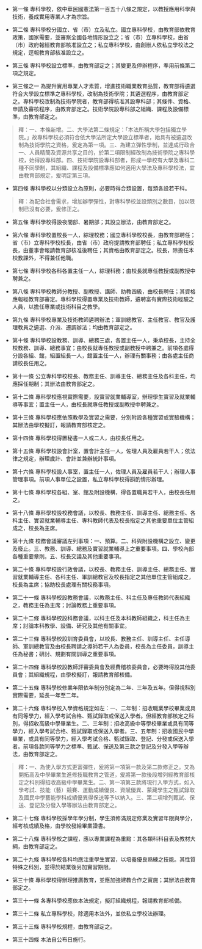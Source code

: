 * 第一條 專科學校，依中華民國憲法第一百五十八條之規定，以教授應用科學與技術，養成實用專業人才為宗旨。

* 第二條 專科學校分國立、省（市）立及私立。國立專科學校，由教育部依教育政策，國家需要，並審察全國各地情形設立之；省（市）立專科學校，由省（市）政府報經教育部核准設立之；私立專科學校，由創辦人依私立學校法之規定，逕報教育部核准設立之。

* 第三條 專科學校設立標準，由教育部定之；其變更及停辦程序，準用前條第二項之規定。

* 第三條之一 為提升實用專業人才素質，增進技術職業教育品質，教育部得遴選符合大學設立標準之專科學校，改制為技術學院；其遴選程序，由教育部定之。專科學校改制為技術學院者，教育部得核准其設專科部；其條件、資格、申請及審核程序，由教育部定之。技術學院設專科部之組織、課程及設備標準，由教育部定之。

> 釋：一、本條新增。二、大學法第二條規定：「本法所稱大學包括獨立學院。」故專科學校必須符合依大學法所定大學設立標準者，始具有被遴選改制為技術學院之資格，爰定為第一項。三、為建立彈性學制，並達成行政合一、人員精簡及資源共享之目的，於第二項限制經改制為技術學院之專科學校，始得設專科部。四、技術學院設專科部者，形成一學校有大學及專科二種不同學制，其組織、課程及設備標準應如何適用大學法及專科學校法，宜由教育部規定，爰明定第三項。

* 第四條 專科學校以分類設立為原則，必要時得合類設置，每類各設若干科。

> 釋：為配合社會需求，增加辦學彈性，對專科學校並設類別之數目，加以限制已沒有必要，爰修正之。

* 第五條 專科學校得設夜間部、暑期部；其設立辦法，由教育部定之。

* 第六條 專科學校置校長一人，綜理校務；國立專科學校校長，由教育部聘任；省（市）立專科學校校長，由省（市）政府提請教育部聘任；私立專科學校校長，由董事會報請教育部核准後聘任；其資格由教育部定之。校長，除擔任本校教課外，不得兼任他職。

* 第七條 專科學校各科各置主任一人，綜理科務；由校長就專任教授或副教授中聘兼之。

* 第八條 專科學校教師分教授、副教授、講師、助教四級，由校長聘任；其資格應報經教育部審定。專科學校得置專業及技術教師，遴聘富有實際技術經驗之人員，以擔任專業或技術科目之教學。

* 第九條 專科學校專業及技術教師遴聘辦法；軍訓總教官、主任教官、教官及護理教員之遴選、介派、遷調辦法；均由教育部定之。

* 第十條 專科學校設教務、訓導、總務三處，各置主任一人，秉承校長，主持全校教務、訓導、總務事宜；由校長就專任教授或副教授中聘兼之。前項各處得分設各組、館，組置組長一人，館置主任一人，辦理有關事務；由各處主任商請校長任用之。

* 第十一條 公立專科學校校長、教務主任、訓導主任、總務主任及各科主任，均應採任期制；其辦法由教育部定之。

* 第十二條 專科學校應視實際需要，設實習就業輔導室，辦理學生實習及就業輔導等事宜；置主任一人，由校長就專任教授或副教授中聘兼之。

* 第十三條 專科學校應依照教學及實習之需要，分別附設各種實習或實驗機構；其辦法由學校擬訂，報請教育部核定之。

* 第十四條 專科學校得置秘書一人或二人，由校長任用之。

* 第十五條 專科學校設會計室，置會計主任一人，佐理人員及雇員若干人；依法律之規定，辦理歲計、會計並兼辦統計事項。

* 第十六條 專科學校設人事室，置主任一人，佐理人員及雇員若干人；辦理人事管理事項。前項人事單位之設置，私立專科學校得斟酌情形辦理。

* 第十七條 專科學校各組、室、館及附設機構，得各置職員若干人，由校長任用之。

* 第十八條 專科學校設校務會議，以校長、教務主任、訓導主任、總務主任、各科主任、實習就業輔導主任、專科教師代表及校長指定之其他重要單位主管組成之，校長為主席。

* 第十九條 校務會議審議左列事項：一、預算。二、科與附設機構之設立、變更及廢止。三、教務、訓導、總務及實習就業輔導上之重要事項。四、學校內部各種重要章則。五、校長交議及其他重要事項。

* 第二十條 專科學校設行政會議，以校長、教務主任、訓導主任、總務主任、實習就業輔導主任、各科主任、軍訓總教官及校長指定之其他單位主管組成之，校長為主席；協助校長處理有關校務事項。

* 第二十一條 專科學校設教務會議，以教務主任、科主任及專任教師代表組織之，教務主任為主席；討論教務上重要事項。

* 第二十二條 專科學校設科務會議，以科主任及本科教師組織之，科主任為主席；討論本科教學、設備、研究及其他有關事宜。

* 第二十三條 專科學校設訓育委員會，以校長、教務主任、訓導主任、主任導師、軍訓總教官及由校長聘請之導師若干人為委員，校長為主任委員，訓導主任為秘書；研討、規劃有關訓導之重要事項。

* 第二十四條 專科學校設教師評審委員會及經費稽核委員會，必要時得設其他委員會；其組織規程，由學校擬訂，報請教育部核備。

* 第二十五條 專科學校修業年限依年制分別定為二年、三年及五年。但得視科別實際需要，延長一年至二年。

* 第二十六條 專科學校入學資格規定如左：一、二年制：招收職業學校畢業或具有同等學力，經入學考試合格、甄試錄取或保送入學者。但經教育部核定之科別，得招收高級中學畢業生。二、三年制：招收高級中等學校畢業或具有同等學力，經入學考試合格、甄試錄取或保送入學者。三、五年制：招收國民中學畢業，或具有同等學力，經入學考試合格、甄試錄取、登記、分發或保送入學者。前項各款同等學力之標準、甄試、保送及第三款之登記及分發入學等辦法，由教育部定之。

> 釋：一、為使入學方式更富彈性，爰將第一項第一款及第二款修正之。又為開拓高及中學畢業生進修技職教育之管道，爰將第一款後段增列經教育部核定之科別得招收高級中學畢業生。二、第一項第三款將現行入學方式，如入學考試、技能（藝）競賽、運動成績優良、資賦優異、蒙藏學生之甄試錄取及國民中學藝能學科成績優異得保送等予以納入。三、第二項增列甄試、保送、登記及分發入學等辦法由教育部定之。

* 第二十七條 專科學校採學年學分制，學生須修滿規定修業及實習年限與學分，經考核成績及格，由學校發給畢業證書。

* 第二十八條 專科學校之課程，應以專業課程為重點：其各類科科目表及教材大綱，由教育部定之。

* 第二十九條 專科學校各科均應注重學生實習，以培養優良熟練之技能。其性質特殊之科別，並得於結業後另加實習期限。

* 第三十條 專科學校得辦理推廣教育，並應加強建教合作之實施；其辦法由教育部定之。

* 第三十一條 各專科學校應依本法規定，擬訂組織規程，報請教育部核備。

* 第三十二條 私立專科學校，除適用本法外，並依私立學校法辦理。

* 第三十三條 專科學校規程，由教育部定之。

* 第三十四條 本法自公布日施行。

